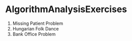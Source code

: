 # AlgorithmAnalysisExercises


1. Missing Patient Problem
2. Hungarian Folk Dance
3. Bank Office Problem
 
